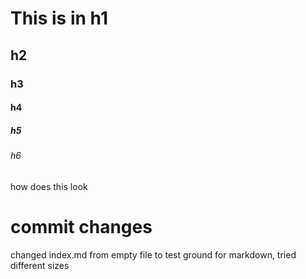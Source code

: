 # This is in h1 
## h2
### h3
#### h4
##### h5
###### h6
how does this look


# commit changes
changed index.md from empty file to test ground for markdown, tried different sizes
